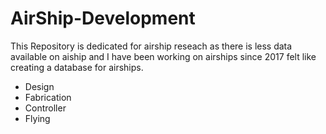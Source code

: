# AirShip-Development
This Repository is dedicated for airship reseach as there is less data available on aiship and I have been working on airships since
2017 felt like creating a database for airships.
- Design
- Fabrication
- Controller
- Flying
